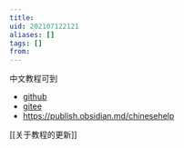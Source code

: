 ```yaml
---
title: 
uid: 202107122121
aliases: []
tags: []
from: 
---
```

中文教程可到
- [github](https://github.com/cyddgh/obsidian-chinese-help)
- [gitee](https://gitee.com/cyddgi/obsidian-chinese-help)
- https://publish.obsidian.md/chinesehelp


[[关于教程的更新]]